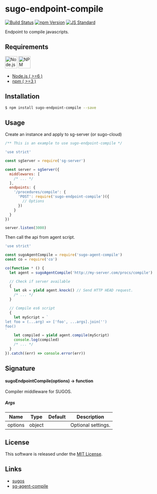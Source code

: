 sugo-endpoint-compile
==========

<!---
This file is generated by ape-tmpl. Do not update manually.
--->

<!-- Badge Start -->
<a name="badges"></a>

[![Build Status][bd_travis_com_shield_url]][bd_travis_com_url]
[![npm Version][bd_npm_shield_url]][bd_npm_url]
[![JS Standard][bd_standard_shield_url]][bd_standard_url]

[bd_repo_url]: https://github.com/realglobe-Inc/sugo-endpoint-compile
[bd_travis_url]: http://travis-ci.org/realglobe-Inc/sugo-endpoint-compile
[bd_travis_shield_url]: http://img.shields.io/travis/realglobe-Inc/sugo-endpoint-compile.svg?style=flat
[bd_travis_com_url]: http://travis-ci.com/realglobe-Inc/sugo-endpoint-compile
[bd_travis_com_shield_url]: https://api.travis-ci.com/realglobe-Inc/sugo-endpoint-compile.svg?token=aeFzCpBZebyaRijpCFmm
[bd_license_url]: https://github.com/realglobe-Inc/sugo-endpoint-compile/blob/master/LICENSE
[bd_codeclimate_url]: http://codeclimate.com/github/realglobe-Inc/sugo-endpoint-compile
[bd_codeclimate_shield_url]: http://img.shields.io/codeclimate/github/realglobe-Inc/sugo-endpoint-compile.svg?style=flat
[bd_codeclimate_coverage_shield_url]: http://img.shields.io/codeclimate/coverage/github/realglobe-Inc/sugo-endpoint-compile.svg?style=flat
[bd_gemnasium_url]: https://gemnasium.com/realglobe-Inc/sugo-endpoint-compile
[bd_gemnasium_shield_url]: https://gemnasium.com/realglobe-Inc/sugo-endpoint-compile.svg
[bd_npm_url]: http://www.npmjs.org/package/sugo-endpoint-compile
[bd_npm_shield_url]: http://img.shields.io/npm/v/sugo-endpoint-compile.svg?style=flat
[bd_standard_url]: http://standardjs.com/
[bd_standard_shield_url]: https://img.shields.io/badge/code%20style-standard-brightgreen.svg

<!-- Badge End -->


<!-- Description Start -->
<a name="description"></a>

Endpoint to compile javascripts.

<!-- Description End -->


<!-- Overview Start -->
<a name="overview"></a>



<!-- Overview End -->


<!-- Sections Start -->
<a name="sections"></a>

<!-- Section from "doc/guides/00.Requirements.md.hbs" Start -->

<a name="section-doc-guides-00-requirements-md"></a>

Requirements
-----

<a href="https://nodejs.org">
  <img src="https://realglobe-inc.github.io/sugos-assets/images/nodejs-banner.png"
       alt="Node.js"
       height="40"
       style="height:40px"
  /></a>
<a href="https://docs.npmjs.com/">
  <img src="https://realglobe-inc.github.io/sugos-assets/images/npm-banner.png"
       alt="NPM"
       height="40"
       style="height:40px"
  /></a>

+ [Node.js ( >=6 )][node_download_url]
+ [npm ( >=3 )][npm_url]

[node_download_url]: https://nodejs.org/en/download/
[npm_url]: https://docs.npmjs.com/


<!-- Section from "doc/guides/00.Requirements.md.hbs" End -->

<!-- Section from "doc/guides/01.Installation.md.hbs" Start -->

<a name="section-doc-guides-01-installation-md"></a>

Installation
-----

```bash
$ npm install sugo-endpoint-compile --save
```


<!-- Section from "doc/guides/01.Installation.md.hbs" End -->

<!-- Section from "doc/guides/02.Usage.md.hbs" Start -->

<a name="section-doc-guides-02-usage-md"></a>

Usage
---------

Create an instance and apply to sg-server (or sugo-cloud)

```javascript
/** This is an example to use sugo-endpoint-compile */

'use strict'

const sgServer = require('sg-server')

const server = sgServer({
  middlewares: [
    /* ... */
  ],
  endpoints: {
    '/procedures/compile': {
      'POST': require('sugo-endpoint-compile')({
        // Options
      })
    }
  }
})

server.listen(3000)

```

Then call the api from agent script.

```javascript
'use strict'

const sugoAgentCompile = require('sugo-agent-compile')
const co = require('co')

co(function * () {
  let agent = sugoAgentCompile('http://my-server.com/procs/compile')

  // Check if server available
  {
    let ok = yield agent.knock() // Send HTTP HEAD request.
    /* ... */
  }

  // Compile es6 script
  {
    let myScript = `
let foo = (...arg) => ['foo', ...args].join('')
foo()
`
    let compiled = yield agent.compile(myScript)
    console.log(compiled)
    /* ... */
  }
}).catch((err) => console.error(err))

```

<!-- Section from "doc/guides/02.Usage.md.hbs" End -->

<!-- Section from "doc/guides/03.Signature.md.hbs" Start -->

<a name="section-doc-guides-03-signature-md"></a>

Signature
-------

#### sugoEndpointCompile(options) -> function

Compiler middleware for SUGOS.

##### Args

| Name | Type | Default | Description |
| --- | ---- | --- | --- |
| options | object  |  | Optional settings. |


<!-- Section from "doc/guides/03.Signature.md.hbs" End -->


<!-- Sections Start -->


<!-- LICENSE Start -->
<a name="license"></a>

License
-------
This software is released under the [MIT License](https://github.com/realglobe-Inc/sugo-endpoint-compile/blob/master/LICENSE).

<!-- LICENSE End -->


<!-- Links Start -->
<a name="links"></a>

Links
------

+ [sugos][sugos_url]
+ [sg-agent-compile][sg_agent_compile_url]

[sugos_url]: https://github.com/realglobe-Inc/sugos
[sg_agent_compile_url]: https://github.com/realglobe-Inc/sugo-agent-compile

<!-- Links End -->
